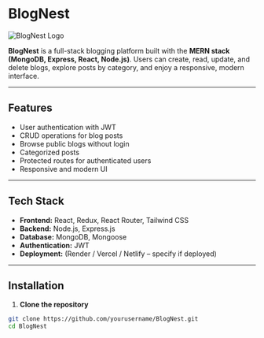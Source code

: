 # BlogNest

![BlogNest Logo](/Frontend/src/assets/logo.png
)

**BlogNest** is a full-stack blogging platform built with the **MERN stack (MongoDB, Express, React, Node.js)**. Users can create, read, update, and delete blogs, explore posts by category, and enjoy a responsive, modern interface.

---

## Features

- User authentication with JWT
- CRUD operations for blog posts
- Browse public blogs without login
- Categorized posts
- Protected routes for authenticated users
- Responsive and modern UI

---

## Tech Stack

- **Frontend:** React, Redux, React Router, Tailwind CSS
- **Backend:** Node.js, Express.js
- **Database:** MongoDB, Mongoose
- **Authentication:** JWT
- **Deployment:** (Render / Vercel / Netlify – specify if deployed)

---

## Installation

1. **Clone the repository**

```bash
git clone https://github.com/yourusername/BlogNest.git
cd BlogNest
